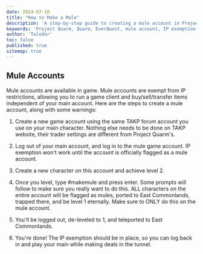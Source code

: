```yaml
---
date: 2024-07-10
title: "How to Make a Mule"
description: 'A step-by-step guide to creating a mule account in Project Quarm, including necessary steps and warnings.'
keywords: 'Project Quarm, Quarm, EverQuest, mule account, IP exemption, game client'
author: 'Talodar'
toc: false
published: true
sitemap: true
---
```

## Mule Accounts

Mule accounts are available in game. Mule accounts are exempt from IP restrictions, allowing you to run a game client and buy/sell/transfer items independent of your main account.  Here are the steps to create a mule account, along with some warnings:

1.	Create a new game account using the same TAKP forum account you use on your main character. Nothing else needs to be done on TAKP website, their trader settings are different from Project Quarm's.

2.	Log out of your main account, and log in to the mule game account.  IP exemption won't work until the account is officially flagged as a mule account.

3.	Create a new character on this account and achieve level 2.

4.	Once you level, type #makemule and press enter.  Some prompts will follow to make sure you really want to do this.  ALL characters on the entire account will be flagged as mules, ported to East Commonlands, trapped there, and be level 1 eternally.  Make sure to ONLY do this on the mule account.

5.	You'll be logged out, de-leveled to 1, and teleported to East Commonlands.

6.	You're done!  The IP exemption should be in place, so you can log back in and play your main while making deals in the tunnel.